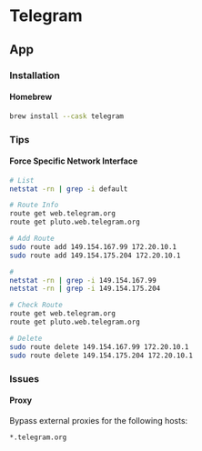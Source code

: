 # Telegram

<!--
https://www.youtube.com/watch?v=otUinXXejdE
-->

## App

### Installation

#### Homebrew

```sh
brew install --cask telegram
```

### Tips

#### Force Specific Network Interface

```sh
# List
netstat -rn | grep -i default

# Route Info
route get web.telegram.org
route get pluto.web.telegram.org

# Add Route
sudo route add 149.154.167.99 172.20.10.1
sudo route add 149.154.175.204 172.20.10.1

#
netstat -rn | grep -i 149.154.167.99
netstat -rn | grep -i 149.154.175.204

# Check Route
route get web.telegram.org
route get pluto.web.telegram.org

# Delete
sudo route delete 149.154.167.99 172.20.10.1
sudo route delete 149.154.175.204 172.20.10.1
```

### Issues

#### Proxy

Bypass external proxies for the following hosts:

```txt
*.telegram.org
```
